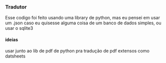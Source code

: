 ### Tradutor
Esse codigo foi feito usando uma library de python, mas eu pensei em usar um .json caso eu quisesse alguma coisa de um banco de dados simples, ou usar o sqlite3

#### ideias
usar junto ao lib de pdf de python pra tradução de pdf extensos como datsheets